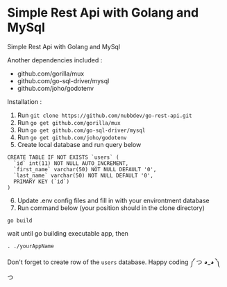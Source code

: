 # Simple Rest Api with Golang and MySql
Simple Rest Api with Golang and MySql

Another dependencies included :
- github.com/gorilla/mux 
- github.com/go-sql-driver/mysql 
- github.com/joho/godotenv 

Installation :
1. Run ```git clone https://github.com/nubbdev/go-rest-api.git```
2. Run ```go get github.com/gorilla/mux```
3. Run ```go get github.com/go-sql-driver/mysql```
4. Run ```go get github.com/joho/godotenv```
5. Create local database and run query below
```
CREATE TABLE IF NOT EXISTS `users` (
  `id` int(11) NOT NULL AUTO_INCREMENT,
  `first_name` varchar(50) NOT NULL DEFAULT '0',
  `last_name` varchar(50) NOT NULL DEFAULT '0',
  PRIMARY KEY (`id`)
)
```
6. Update .env config files and fill in with your environtment database
7. Run command below (your position should in the clone directory)
```
go build
```
wait until go building executable app, then
```
. ./yourAppName
```
Don't forget to create row of the ```users``` database. Happy coding ༼ つ ◕_◕ ༽つ
